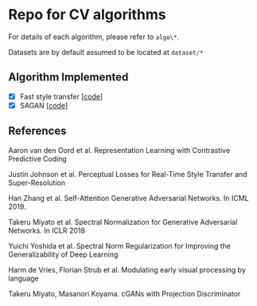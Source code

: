 # Repo for CV algorithms

For details of each algorithm, please refer to `algo\*`.

Datasets are by default assumed to be located at `dataset/*` 

## Algorithm Implemented

- [x] Fast style transfer   [[code](https://github.com/xlnwel/cv/tree/master/algo/fast_style_transfer)]
- [x] SAGAN [[code](https://github.com/xlnwel/cv/tree/master/algo/sagan)]

## References

Aaron van den Oord et al. Representation Learning with Contrastive Predictive Coding

Justin Johnson et al. Perceptual Losses for Real-Time Style Transfer and Super-Resolution
 
Han Zhang et al. Self-Attention Generative Adversarial Networks. In ICML 2019.

Takeru Miyato et al. Spectral Normalization for Generative Adversarial Networks. In ICLR 2018

Yuichi Yoshida et al. Spectral Norm Regularization for Improving the Generalizability of Deep Learning

Harm de Vries, Florian Strub et al. Modulating early visual processing by language

Takeru Miyato, Masanori Koyama. cGANs with Projection Discriminator
